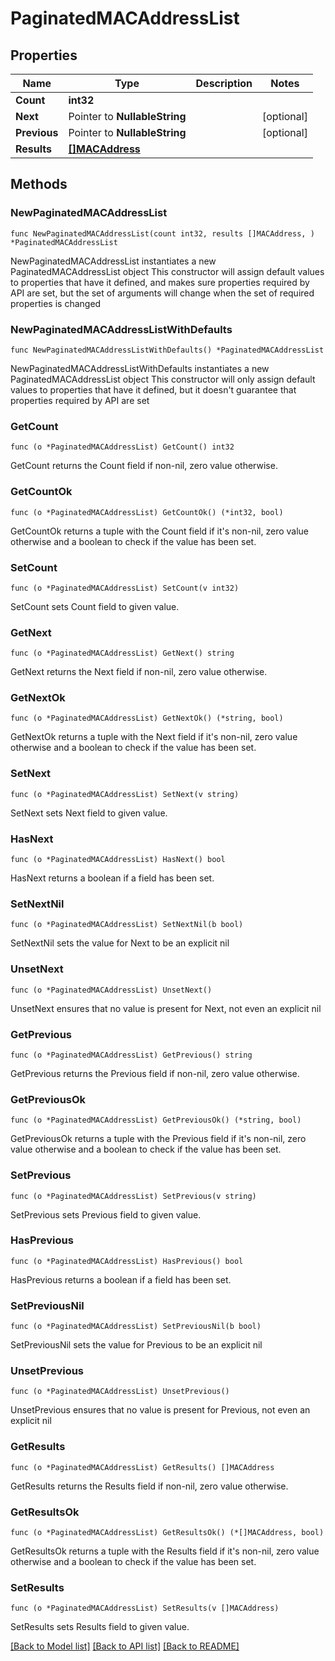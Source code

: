 # PaginatedMACAddressList

## Properties

Name | Type | Description | Notes
------------ | ------------- | ------------- | -------------
**Count** | **int32** |  | 
**Next** | Pointer to **NullableString** |  | [optional] 
**Previous** | Pointer to **NullableString** |  | [optional] 
**Results** | [**[]MACAddress**](MACAddress.md) |  | 

## Methods

### NewPaginatedMACAddressList

`func NewPaginatedMACAddressList(count int32, results []MACAddress, ) *PaginatedMACAddressList`

NewPaginatedMACAddressList instantiates a new PaginatedMACAddressList object
This constructor will assign default values to properties that have it defined,
and makes sure properties required by API are set, but the set of arguments
will change when the set of required properties is changed

### NewPaginatedMACAddressListWithDefaults

`func NewPaginatedMACAddressListWithDefaults() *PaginatedMACAddressList`

NewPaginatedMACAddressListWithDefaults instantiates a new PaginatedMACAddressList object
This constructor will only assign default values to properties that have it defined,
but it doesn't guarantee that properties required by API are set

### GetCount

`func (o *PaginatedMACAddressList) GetCount() int32`

GetCount returns the Count field if non-nil, zero value otherwise.

### GetCountOk

`func (o *PaginatedMACAddressList) GetCountOk() (*int32, bool)`

GetCountOk returns a tuple with the Count field if it's non-nil, zero value otherwise
and a boolean to check if the value has been set.

### SetCount

`func (o *PaginatedMACAddressList) SetCount(v int32)`

SetCount sets Count field to given value.


### GetNext

`func (o *PaginatedMACAddressList) GetNext() string`

GetNext returns the Next field if non-nil, zero value otherwise.

### GetNextOk

`func (o *PaginatedMACAddressList) GetNextOk() (*string, bool)`

GetNextOk returns a tuple with the Next field if it's non-nil, zero value otherwise
and a boolean to check if the value has been set.

### SetNext

`func (o *PaginatedMACAddressList) SetNext(v string)`

SetNext sets Next field to given value.

### HasNext

`func (o *PaginatedMACAddressList) HasNext() bool`

HasNext returns a boolean if a field has been set.

### SetNextNil

`func (o *PaginatedMACAddressList) SetNextNil(b bool)`

 SetNextNil sets the value for Next to be an explicit nil

### UnsetNext
`func (o *PaginatedMACAddressList) UnsetNext()`

UnsetNext ensures that no value is present for Next, not even an explicit nil
### GetPrevious

`func (o *PaginatedMACAddressList) GetPrevious() string`

GetPrevious returns the Previous field if non-nil, zero value otherwise.

### GetPreviousOk

`func (o *PaginatedMACAddressList) GetPreviousOk() (*string, bool)`

GetPreviousOk returns a tuple with the Previous field if it's non-nil, zero value otherwise
and a boolean to check if the value has been set.

### SetPrevious

`func (o *PaginatedMACAddressList) SetPrevious(v string)`

SetPrevious sets Previous field to given value.

### HasPrevious

`func (o *PaginatedMACAddressList) HasPrevious() bool`

HasPrevious returns a boolean if a field has been set.

### SetPreviousNil

`func (o *PaginatedMACAddressList) SetPreviousNil(b bool)`

 SetPreviousNil sets the value for Previous to be an explicit nil

### UnsetPrevious
`func (o *PaginatedMACAddressList) UnsetPrevious()`

UnsetPrevious ensures that no value is present for Previous, not even an explicit nil
### GetResults

`func (o *PaginatedMACAddressList) GetResults() []MACAddress`

GetResults returns the Results field if non-nil, zero value otherwise.

### GetResultsOk

`func (o *PaginatedMACAddressList) GetResultsOk() (*[]MACAddress, bool)`

GetResultsOk returns a tuple with the Results field if it's non-nil, zero value otherwise
and a boolean to check if the value has been set.

### SetResults

`func (o *PaginatedMACAddressList) SetResults(v []MACAddress)`

SetResults sets Results field to given value.



[[Back to Model list]](../README.md#documentation-for-models) [[Back to API list]](../README.md#documentation-for-api-endpoints) [[Back to README]](../README.md)


